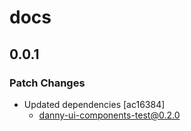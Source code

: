 # docs

## 0.0.1

### Patch Changes

- Updated dependencies [ac16384]
  - danny-ui-components-test@0.2.0
